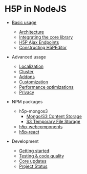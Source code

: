 # H5P in NodeJS

- [Basic usage](usage/usage.md)
  * [Architecture](usage/architecture.md)  
  * [Integrating the core library](usage/integrating.md)
  * [H5P Ajax Endpoints](usage/ajax-endpoints.md)
  * [Constructing H5PEditor](usage/h5p-editor-constructor.md)  

- Advanced usage
  * [Localization](advanced/localization.md)
  * [Cluster](advanced/cluster.md)
  * [Addons](advanced/addons.md)
  * [Customization](advanced/customization.md)
  * [Performance optimizations](advanced/performance-optimizations.md)
  * [Privacy](advanced/privacy.md)
- NPM packages
  - h5p-mongos3
    * [Mongo/S3 Content Storage](packages/h5p-mongos3/mongo-s3-content-storage.md)
    * [S3 Temporary File Storage](packages/h5p-mongos3/s3-temporary-file-storage.md)
  - [h5p-webcomponents](packages/h5p-webcomponents.md)
  - [h5p-react](packages/h5p-react.md)  
- Development
  * [Getting started](development/getting-started.md)
  * [Testing & code quality](development/testing-quality.md)
  * [Core updates](development/core-updates.md)
  * [Project Status](development/status.md)
